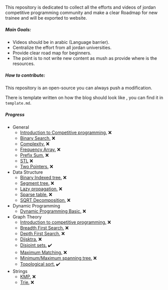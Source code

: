 This repository is dedicated to collect all the efforts and videos of jordan competitive programming community and make 
a clear Roadmap for new trainee and will be exported to website.

##### Main Goals:
- Videos should be in arabic (Language barrier).
- Centralize the effort from all jordan universities.
- Provide clear road map for beginners.
- The point is to not write new content as mush as provide where is the resources.

##### How to contribute:
This repository is an open-source you can always push a modification.

There is template written on how the blog should look like , you can find it in `template.md`.
##### Progress
* General
    * [Introduction to Competitive programming.](https://github.com/Hiasat/JordanCP/blob/master/general/introduction_competitive_programming.md) :x:
    * [Binary Search.](https://github.com/Hiasat/JordanCP/blob/master/general/binary_search.md) :x:
    * [Complexity.](https://github.com/Hiasat/JordanCP/blob/master/general/complexity.md) :x:
    * [Frequency Array.](https://github.com/Hiasat/JordanCP/blob/master/general/frequency_array.md) :x:
    * [Prefix Sum.](https://github.com/Hiasat/JordanCP/blob/master/general/prefix_sum.md) :x:
    * [STL](https://github.com/Hiasat/JordanCP/blob/master/general/stl.md) :x:
    * [Two Pointers.](https://github.com/Hiasat/JordanCP/blob/master/general/two_pointers.md) :x:
* Data Structure
    * [Binary Indexed tree.](https://github.com/Hiasat/JordanCP/blob/master/data_structure/binary_indexed_tree.md) :x:
    * [Segment tree.](https://github.com/Hiasat/JordanCP/blob/master/data_structure/segment_tree.md) :x:
    * [Lazy propagation.](https://github.com/Hiasat/JordanCP/blob/master/data_structure/lazy_propagation.md) :x:
    * [Sparse table.](https://github.com/Hiasat/JordanCP/blob/master/data_structure/sparse_table.md) :x:
    * [SQRT Decomposition.](https://github.com/Hiasat/JordanCP/blob/master/data_structure/sqrt_decomposition.md) :x:
* Dynamic Programming
    * [Dynamic Programming Basic.](https://github.com/Hiasat/JordanCP/blob/master/dynamic-programming/dp-basic.md) :x:
* Graph Theory
    * [Introduction to competitive programming.](https://github.com/Hiasat/JordanCP/blob/master/graph_theory/introduction_graph_theory.md) :x:
    * [Breadth First Search.](https://github.com/Hiasat/JordanCP/blob/master/graph_theory/breadth_first_search.md) :x:
    * [Depth First Search.](https://github.com/Hiasat/JordanCP/blob/master/graph_theory/depth_first_search.md) :x:
    * [Dijsktra.](https://github.com/Hiasat/JordanCP/blob/master/graph_theory/dijsktra.md) :x:
    * [Disjoint sets.](https://github.com/Hiasat/JordanCP/blob/master/graph_theory/disjoint_sets.md) :heavy_check_mark:
    * [Maximum Matching.](https://github.com/Hiasat/JordanCP/blob/master/graph_theory/maximum_matching.md) :x:
    * [Minimum/Maximum spanning tree.](https://github.com/Hiasat/JordanCP/blob/master/graph_theory/minimum_spanning_tree.md) :x:
    * [Topological sort.](https://github.com/Hiasat/JordanCP/blob/master/graph_theory/topological_sort.md) :heavy_check_mark:
* Strings
    * [KMP.](https://github.com/Hiasat/JordanCP/blob/master/strings/kmp.md) :x:
    * [Trie.](https://github.com/Hiasat/JordanCP/blob/master/strings/trie.md) :x:
